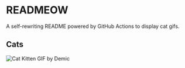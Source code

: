 # READMEOW

A self-rewriting README powered by GitHub Actions to display cat gifs.

## Cats

![Cat Kitten GIF by Demic](https://media2.giphy.com/media/3oriO0OEd9QIDdllqo/200.gif?cid=9acd02daaobnwbh470z79jllo2iduxr43xtvdtb3vdxqqc1c&ep=v1_gifs_search&rid=200.gif&ct=g)
